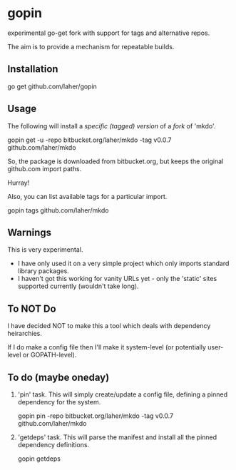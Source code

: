 gopin
=====

experimental go-get fork with support for tags and alternative repos.

The aim is to provide a mechanism for repeatable builds.

Installation
------------

  go get github.com/laher/gopin

Usage
-----
The following will install a *specific (tagged) version* of a *fork* of 'mkdo'.

  gopin get -u -repo bitbucket.org/laher/mkdo -tag v0.0.7 github.com/laher/mkdo

So, the package is downloaded from bitbucket.org, but keeps the original github.com import paths.

Hurray!

Also, you can list available tags for a particular import.

   gopin tags github.com/laher/mkdo

Warnings
--------
This is very experimental.
 * I have only used it on a very simple project which only imports standard library packages.
 * I haven't got this working for vanity URLs yet - only the 'static' sites supported currently (wouldn't take long).

To NOT Do
---------

I have decided NOT to make this a tool which deals with dependency heirarchies.

If I do make a config file then I'll make it system-level (or potentially user-level or GOPATH-level).

To do (maybe oneday)
--------------------

1. 'pin' task. This will simply create/update a config file, defining a pinned dependency for the system.

   gopin pin -repo bitbucket.org/laher/mkdo -tag v0.0.7 github.com/laher/mkdo

2. 'getdeps' task. This will parse the manifest and install all the pinned dependency definitions.

   gopin getdeps

